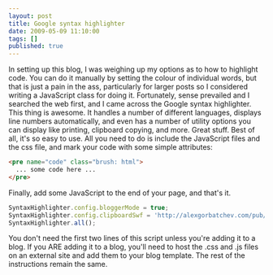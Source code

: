 ```yaml
---
layout: post
title: Google syntax highlighter
date: 2009-05-09 11:10:00
tags: []
published: true
---
```


In setting up this blog, I was weighing up my options as to how to highlight code. You can do it manually by 
setting the colour of individual words, but that is just a pain in the ass, particularly for larger posts so 
I considered writing a JavaScript class for doing it. Fortunately, sense prevailed and I searched the web 
first, and I came across the Google syntax highlighter. This thing is awesome. It handles a number of different 
languages, displays line numbers automatically, and even has a number of utility options you can display like 
printing, clipboard copying, and more. Great stuff. Best of all, it's so easy to use. All you need to do is 
include the JavaScript files and the css file, and mark your code with some simple attributes:

```html
<pre name="code" class="brush: html">
  ... some code here ...
</pre>
```

Finally, add some JavaScript to the end of your page, and that's it.

```javascript
SyntaxHighlighter.config.bloggerMode = true;
SyntaxHighlighter.config.clipboardSwf = 'http://alexgorbatchev.com/pub/sh/current/scripts/clipboard.swf';
SyntaxHighlighter.all();
```

You don't need the first two lines of this script unless you're adding it to a blog. If you ARE adding it to a 
blog, you'll need to host the .css and .js files on an external site and add them to your blog template. The 
rest of the instructions remain the same.